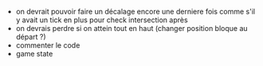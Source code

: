- on devrait pouvoir faire un décalage encore une derniere fois comme s'il y avait un tick en plus pour check intersection après
- on devrais perdre si on attein tout en haut (changer position bloque au départ ?)
- commenter le code
- game state
